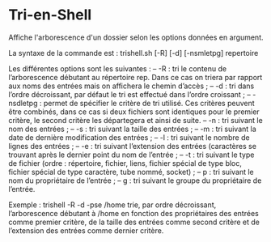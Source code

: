 # Tri-en-Shell
Affiche l'arborescence d'un dossier selon les options données en argument.

La syntaxe de la commande est : trishell.sh [-R] [-d] [-nsmletpg] repertoire

Les différentes options sont les suivantes :
– -R : tri le contenu de l’arborescence débutant au répertoire rep. Dans ce cas on triera par rapport aux
noms des entrées mais on affichera le chemin d’accès ;
– -d : tri dans l’ordre décroissant, par défaut le tri est effectué dans l’ordre croissant ;
– -nsdletpg : permet de spécifier le critère de tri utilisé. Ces critères peuvent être combinés, dans ce cas si
deux fichiers sont identiques pour le premier critère, le second critère les départegera et ainsi de suite.
– -n : tri suivant le nom des entrées ;
– -s : tri suivant la taille des entrées ;
– -m : tri suivant la date de dernière modification des entrées ;
– -l : tri suivant le nombre de lignes des entrées ;
– -e : tri suivant l’extension des entrées (caractères se trouvant après le dernier point du nom de l’entrée ;
– -t : tri suivant le type de fichier (ordre : répertoire, fichier, liens, fichier spécial de type bloc, fichier
spécial de type caractère, tube nommé, socket) ;
– p : tri suivant le nom du propriétaire de l’entrée ;
– g : tri suivant le groupe du propriétaire de l’entrée.

Exemple : trishell -R -d -pse /home trie, par ordre décroissant, l’arborescence débutant à /home en fonction
des propriétaires des entrées comme premier critère, de la taille des entrées comme second critère et de l’extension
des entrées comme dernier critère.
